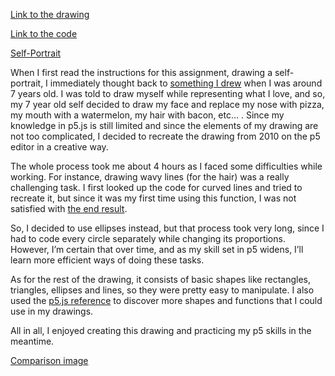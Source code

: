 [Link to the drawing](https://editor.p5js.org/j-da-savage/full/umxfT5qhu)

[Link to the code](https://editor.p5js.org/j-da-savage/sketches/umxfT5qhu)

[Self-Portrait](https://github.com/j-da-savage/Introduction-to-Interactive-Media/blob/main/self-portrait%20p5.png)

When I first read the instructions for this assignment, drawing a self-portrait, I immediately thought back to [something I drew](https://github.com/j-da-savage/Introduction-to-Interactive-Media/blob/22b9e6a1e3820d3c5963b688400eba9e6e237085/self-portrait%20original.jpg) when I was around 7 years old. I was told to draw myself while representing what I love, and so, my 7 year old self decided to draw my face and replace my nose with pizza, my mouth with a watermelon, my hair with bacon, etc… . Since my knowledge in p5.js is still limited and since the elements of my drawing are not too complicated, I decided to recreate the drawing from 2010 on the p5 editor in a creative way.

The whole process took me about 4 hours as I faced some difficulties while working. For instance, drawing wavy lines (for the hair) was a really challenging task. I first looked up the code for curved lines and tried to recreate it, but since it was my first time using this function, I was not satisfied with [the end result](https://github.com/j-da-savage/Introduction-to-Interactive-Media/blob/22b9e6a1e3820d3c5963b688400eba9e6e237085/curved%20line%20attempt.png).

So, I decided to use ellipses instead, but that process took very long, since I had to code every circle separately while changing its proportions. However, I’m certain that over time, and as my skill set in p5 widens, I’ll learn more efficient ways of doing these tasks.

As for the rest of the drawing, it consists of basic shapes like rectangles, triangles, ellipses and lines, so they were pretty easy to manipulate. I also used the [p5.js reference](https://p5js.org/reference/) to discover more shapes and functions that I could use in my drawings.

All in all, I enjoyed creating this drawing and practicing my p5 skills in the meantime.

[Comparison image](https://github.com/j-da-savage/Introduction-to-Interactive-Media/blob/main/comparison%20self%20portrait.jpg?raw=true)


